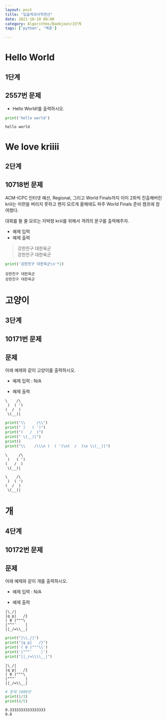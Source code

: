 ```yaml
---
layout: post
title: "입출력과사칙연산"
date: 2021-10-10 00:00
category: Algorithms/Baekjoon/1단계
tags: ['python', '백준']

---
```


# Hello World
## 1단계
## 2557번 문제
- Hello World!를 출력하시오.


```python
print('hello world')
```

    hello world


# We love kriiii
## 2단계
## 10718번 문제


ACM-ICPC 인터넷 예선, Regional, 그리고 World Finals까지 이미 2회씩 진출해버린 kriii는 미련을 버리지 못하고 왠지 모르게 올해에도 파주 World Finals 준비 캠프에 참여했다.

대회를 뜰 줄 모르는 지박령 kriii를 위해서 격려의 문구를 출력해주자.


- 예제 입력
- 예제 출력

> 강한친구 대한육군   
> 강한친구 대한육군


```python
print('강한친구 대한육군\n'*2)
```

    강한친구 대한육군
    강한친구 대한육군
    


# 고양이
## 3단계
## 10171번 문제

## 문제
아래 예제와 같이 고양이를 출력하시오.


- 예제 입력
: N/A

- 예제 출력

```
\    /\
 )  ( ')
(  /  )
 \(__)|
```


```python
print("\\     /\\")
print(" )   ( ')")
print("(   /  )")
print(" \(__)|")
print()
print("\\    /\\\n )  ( ')\n(  /  )\n \\(__)|") 
```

    \     /\
     )   ( ')
    (   /  )
     \(__)|
    
    \    /\
     )  ( ')
    (  /  )
     \(__)|


# 개
## 4단계
## 10172번 문제

## 문제
아래 예제와 같이 개를 출력하시오.


- 예제 입력
: N/A

- 예제 출력

```
|\_/|
|q p|   /}
( 0 )"""\
|"^"`    |
||_/=\\__|
```


```python
print("|\\_/|")
print("|q p|   /}")
print('( 0 )"""\\')
print('|"^"`    |')
print("||_/=\\\\__|")
```

    |\_/|
    |q p|   /}
    ( 0 )"""\
    |"^"`    |
    ||_/=\\__|



```python
# 문제 1008번
print(1/3)
print(4/5)
```

    0.3333333333333333
    0.8

